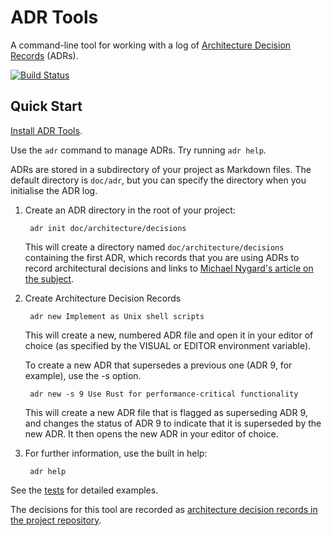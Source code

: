 ADR Tools
=========

A command-line tool for working with a log of [Architecture Decision Records][ADRs] (ADRs).

[![Build Status](https://travis-ci.org/npryce/adr-tools.svg?branch=master)](https://travis-ci.org/npryce/adr-tools)

Quick Start
-----------

[Install ADR Tools](INSTALL.md).

Use the `adr` command to manage ADRs.  Try running `adr help`.

ADRs are stored in a subdirectory of your project as Markdown files.
The default directory is `doc/adr`, but you can specify the directory
when you initialise the ADR log.

1. Create an ADR directory in the root of your project:

        adr init doc/architecture/decisions

    This will create a directory named `doc/architecture/decisions`
    containing the first ADR, which records that you are using ADRs
    to record architectural decisions and links to
    [Michael Nygard's article on the subject][ADRs].

2. Create Architecture Decision Records

        adr new Implement as Unix shell scripts

    This will create a new, numbered ADR file and open it in your
    editor of choice (as specified by the VISUAL or EDITOR environment
    variable).

    To create a new ADR that supersedes a previous one (ADR 9, for example),
    use the -s option.

        adr new -s 9 Use Rust for performance-critical functionality

    This will create a new ADR file that is flagged as superseding
    ADR 9, and changes the status of ADR 9 to indicate that it is
    superseded by the new ADR.  It then opens the new ADR in your
    editor of choice.

3. For further information, use the built in help:

        adr help


See the [tests](tests/) for detailed examples.

The decisions for this tool are recorded as [architecture decision records in the project repository](doc/adr/).

[ADRs]: http://blog.cognitect.com/2011/11/15/documenting-architecture-decisions.html
